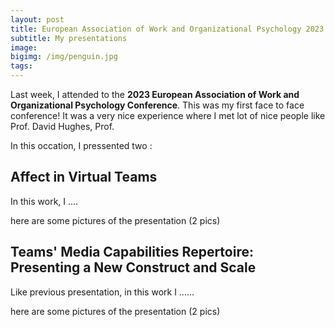 ```yaml
---
layout: post
title: European Association of Work and Organizational Psychology 2023
subtitle: My presentations
image: 
bigimg: /img/penguin.jpg
tags: 
---
```


Last week, I attended to the **2023 European Association of Work and Organizational Psychology Conference**.
This was my first face to face conference! It was a very nice experience where I met lot of nice people like Prof. David Hughes, Prof. 

In this occation, I pressented two :

## Affect in Virtual Teams

In this work, I ....<abstract>

here are some pictures of the presentation (2 pics) 

## Teams' Media Capabilities Repertoire: Presenting a New Construct and Scale

Like previous presentation, in this work I ......

here are some pictures of the presentation (2 pics) 

